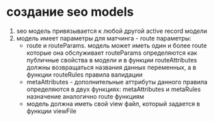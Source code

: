 # создание seo models

1. seo модель привязывается к любой другой active record модели
2. модель имеет параметры для матчинга - route параметры:
    - route и routeParams.
      модель может иметь один и более route которые она обслуживает
      routeParams определяются как публичные свойства в модели и в функции routeAttributes должны возвращаться
      названия данных переменных, а в функции routeRules правила валидации
    - metaAttributes - дополнительные аттрибуты данного правила
      определяются в двух функциях: metaAttributes и metaRules назначение аналогично route функциям
    - модель должна иметь свой view файл, который задается в функции viewFile